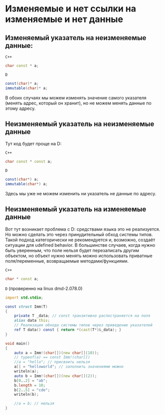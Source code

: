 # Изменяемые и нет ссылки на изменяемые и нет данные

## Изменяемый указатель на <b>не</b>изменяемые данные:

`C++`

```cpp
char const * a;
```

`D`

```d
const(char)* a;
immutable(char)* a;
```

В обоих случаях мы можем изменять значение самого указателя (менять адрес,
который он хранит), но не можем менять данные по этому адресу.

## <b>Не</b>изменяемый указатель на <b>не</b>изменяемые данные

Тут код будет проще на D:

`C++`

```cpp
char const * const a;
```

`D`

```d
const(char*) a;
immutable(char*) a;
```

Здесь мы уже не можем изменить ни указатель не данные по адресу.

## <b>Не</b>изменяемый указатель на изменяемые данные

Вот тут возникает проблема с D: средствами языка это не реализуется.
Но можно сделать это через принудительный обход системы типов.
Такой подход категорически не рекомендуется и, возможно, создаёт
ситуации для udefined behavior. В большинстве случаев, когда нужно
быть уверенным, что поле нельзя будет перезаписать другим объектом, но
объект нужно менять можно использовать приватные поля/переменные,
возвращаемые методами/функциями.

`C++`

```cpp
char * const a;
```

`D` (проверенно на linux dmd-2.078.0)

```d
import std.stdio;

const struct Imm(T)
{
    private T _data; // const транзитивно распостраняется на поля
    alias data this;
    // Реализация обхода системы типов через приведение указателей
    ref T data() const { return *(cast(T*)&_data); }
}

void main()
{
    auto a = Imm!(char[])(new char[](10));
    // typeof(a) == const Imm!(char[])
    //a = "hello"; // присвоить нельзя
    a[] = "helloworld"; // заполнить значениями можно
    writeln(a);
    auto b = Imm!(char[])(new char[](2));
    b[0..2] = "ab";
    b.length = 10;
    b[2..5] = "cde";
    writeln(b);

    //a = b; // нельзя
}
```
